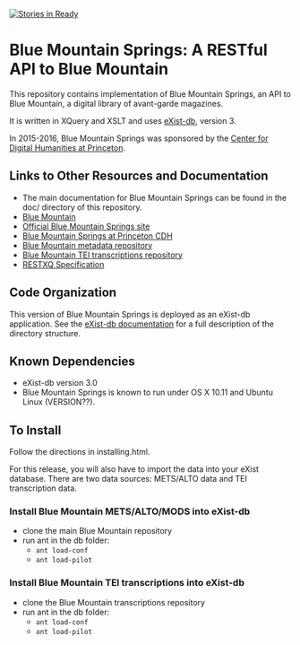 [![Stories in Ready](https://badge.waffle.io/Princeton-CDH/bluemountainsprings.png?label=ready&title=Ready)](https://waffle.io/Princeton-CDH/bluemountainsprings)
# Blue Mountain Springs: A RESTful API to Blue Mountain

This repository contains implementation of Blue Mountain Springs, an API to Blue Mountain, 
a digital library of avant-garde magazines.

It is written in XQuery and XSLT and uses [eXist-db](http://exist-db.org/exist/apps/homepage/index.html), version 3.

In 2015-2016, Blue Mountain Springs was sponsored by 
the [Center for Digital Humanities at Princeton](http://digitalhumanities.princeton.edu/).

## Links to Other Resources and Documentation
 * The main documentation for Blue Mountain Springs can be found in the doc/ directory of this repository.
 * [Blue Mountain](http://bluemountain.princeton.edu)
 * [Official Blue Mountain Springs site](http://bluemountain.princeton.edu/exist/apps/bmtnsprings/index.html)
 * [Blue Mountain Springs at Princeton CDH](https://digitalhumanities.princeton.edu/projects/BlueMountainSprings/)
 * [Blue Mountain metadata repository](https://github.com/pulibrary/BlueMountain)
 * [Blue Mountain TEI transcriptions repository](https://github.com/Princeton-CDH/bluemountain-transcriptions)
 * [RESTXQ Specification](http://exquery.github.io/exquery/exquery-restxq-specification/restxq-1.0-specification.html)

## Code Organization
This version of Blue Mountain Springs is deployed as an eXist-db application.
See the [eXist-db documentation](http://exist-db.org/exist/apps/doc/development-starter.xml) 
for a full description of the directory structure.

## Known Dependencies
* eXist-db version 3.0
* Blue Mountain Springs is known to run under OS X 10.11 and Ubuntu Linux (VERSION??).

## To Install
Follow the directions in installing.html.

For this release, you will also have to import the data into your eXist database. 
There are two data sources: METS/ALTO data and TEI transcription data.

### Install Blue Mountain METS/ALTO/MODS into eXist-db ###

  * clone the main Blue Mountain repository
  * run ant in the db folder:
      * `ant load-conf`
      * `ant load-pilot`
 
### Install Blue Mountain TEI transcriptions into eXist-db ###

  *  clone the Blue Mountain transcriptions repository
  *  run ant in the db folder:
	 *  `ant load-conf`
	 *  `ant load-pilot`
